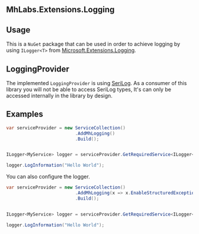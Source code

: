 ## MhLabs.Extensions.Logging


## Usage

This is a `NuGet` package that can be used in order to achieve logging by using `ILogger<T>` from [Microsoft.Extensions.Logging](https://www.nuget.org/packages/Microsoft.Extensions.Logging/).


## LoggingProvider

The implemented `LoggingProvider` is using [SeriLog](https://github.com/serilog/serilog).
As a consumer of this library you will not be able to access SeriLog types, It's can only be accessed internally in the library by design.


## Examples

```csharp
var serviceProvider = new ServiceCollection()
                          .AddMhLogging()
                          .Build();


ILogger<MyService> logger = serviceProvider.GetRequiredService<ILogger<MyService>>();

logger.LogInformation("Hello World");
```


You can also configure the logger.

```csharp
var serviceProvider = new ServiceCollection()
                          .AddMhLogging(x => x.EnableStructuredException())
                          .Build();


ILogger<MyService> logger = serviceProvider.GetRequiredService<ILogger<MyService>>);

logger.LogInformation("Hello World");
```
